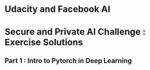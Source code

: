 # Udacity and Facebook AI
# Secure and Private AI Challenge : Exercise Solutions

## Part 1 : Intro to Pytorch in Deep Learning
